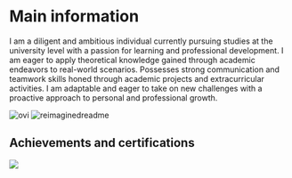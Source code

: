 # Main information
I am a diligent and ambitious individual currently pursuing studies at the university level with a passion for learning and professional development. I am eager to apply theoretical knowledge gained through academic endeavors to real-world scenarios. Possesses strong communication and teamwork skills honed through academic projects and extracurricular activities. I am adaptable and eager to take on new challenges with a proactive approach to personal and professional growth.

<img src="https://github-readme-stats.vercel.app/api/top-langs?username=rzhadkpi&show_icons=true&locale=en&layout=compact&theme=chartreuse-dark" alt="ovi" />
<img src="https://myreadme.vercel.app/api/embed/rzhadkpi?panels=userstatistics,toprepositories,toplanguages,commitgraph" alt="reimaginedreadme" />

## Achievements and certifications
<img src="https://imgur.com/a/jBsQY2T" />
